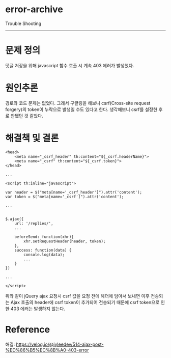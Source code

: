 # error-archive
Trouble Shooting

---

# 문제 정의

댓글 저장을 위해 javascript 함수 호출 시 계속 403 에러가 발생했다.

# 원인추론

경로와 코드 문제는 없었다. 그래서 구글링을 해보니 csrf(Cross-site request forgery)의 token이 누락으로 발생일 수도 있다고 한다. 생각해보니 csrf를 설정한 후로 안됐던 것 같았다.

# 해결책 및 결론

```
<head>
    <meta name="_csrf_header" th:content="${_csrf.headerName}">
    <meta name="_csrf" th:content="${_csrf.token}">
</head>

...

<script th:inline="javascript">

var header = $("meta[name='_csrf_header']").attr('content');
var token = $("meta[name='_csrf']").attr('content');

...


$.ajax({
    url: '/replies/',
    ...
    
    beforeSend: function(xhr){
        xhr.setRequestHeader(header, token);
    },
    success: function(data) {
        console.log(data);
        ...
    }
})

...

</script>
```
위와 같이 jQuery ajax 요청시 csrf 값을 요청 전에 헤더에 담아서 보내면 이후 전송되는 Ajax 호출의 header에 csrf token이 추가되어 전송되기 때문에 csrf token으로 인한 403 에러는 발생하지 않는다.

# Reference

해결: <https://velog.io/@jyleedev/514-ajax-post-%ED%86%B5%EC%8B%A0-403-error>

